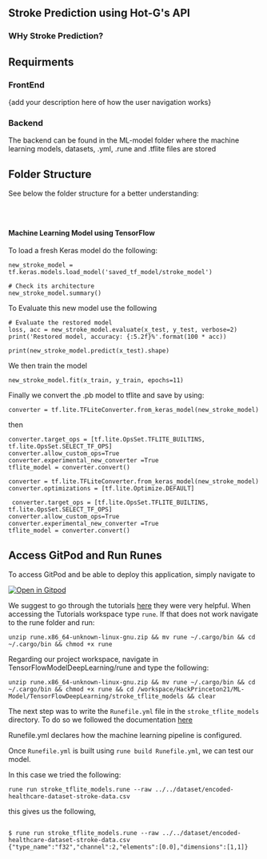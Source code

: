 
## Stroke Prediction using Hot-G's API

### WHy Stroke Prediction? 

## Requirments




### FrontEnd 
 {add your description here of how the user navigation works}

### Backend

The backend can be found in the ML-model folder where the machine learning models, datasets, .yml, .rune and .tflite files are stored

## Folder Structure

See below the folder structure for a better understanding:


```



```


#### Machine Learning Model using TensorFlow


To load a fresh Keras model do the following: 

```
new_stroke_model = tf.keras.models.load_model('saved_tf_model/stroke_model')

# Check its architecture
new_stroke_model.summary()
```

To Evaluate this new model use the following

```
# Evaluate the restored model
loss, acc = new_stroke_model.evaluate(x_test, y_test, verbose=2)
print('Restored model, accuracy: {:5.2f}%'.format(100 * acc))

print(new_stroke_model.predict(x_test).shape)
```
We then train the model

```
new_stroke_model.fit(x_train, y_train, epochs=11)
```
Finally we convert the .pb model to tflite and save by using:

```
converter = tf.lite.TFLiteConverter.from_keras_model(new_stroke_model)
```

then 
 ```
 converter.target_ops = [tf.lite.OpsSet.TFLITE_BUILTINS, tf.lite.OpsSet.SELECT_TF_OPS]
converter.allow_custom_ops=True
converter.experimental_new_converter =True
tflite_model = converter.convert()
```

```
converter = tf.lite.TFLiteConverter.from_keras_model(new_stroke_model)
converter.optimizations = [tf.lite.Optimize.DEFAULT]
```

```
 converter.target_ops = [tf.lite.OpsSet.TFLITE_BUILTINS, tf.lite.OpsSet.SELECT_TF_OPS]
converter.allow_custom_ops=True
converter.experimental_new_converter =True
tflite_model = converter.convert()
```


## Access GitPod and Run Runes


To access GitPod and be able to deploy this application, simply navigate to 

[![Open in Gitpod](https://gitpod.io/button/open-in-gitpod.svg)](gitpod.io/#https://github.com/9aditya9/HackPrinceton21)

We suggest to go through the tutorials [here]() they were very helpful. When accessing the Tutorials workspace type `rune`. If that does not work navigate to the rune folder and run:

```
unzip rune.x86_64-unknown-linux-gnu.zip && mv rune ~/.cargo/bin && cd ~/.cargo/bin && chmod +x rune
```

Regarding our project workspace, navigate in TensorFlowModelDeepLearning/rune and type the following:

```
unzip rune.x86_64-unknown-linux-gnu.zip && mv rune ~/.cargo/bin && cd ~/.cargo/bin && chmod +x rune && cd /workspace/HackPrinceton21/ML-Model/TensorFlowDeepLearning/stroke_tflite_models && clear
```

The next step was to write the `Runefile.yml` file in the `stroke_tflite_models` directory. To do so we followed the documentation [here](https://hotg.dev/docs/reference/runefile_yml/)

Runefile.yml declares how the machine learning pipeline is configured. 

Once  `Runefile.yml` is built using `rune build Runefile.yml`, we can test our model. 

In this case we tried the following:

```
rune run stroke_tflite_models.rune --raw ../../dataset/encoded-healthcare-dataset-stroke-data.csv
```

this gives us the following,

```

$ rune run stroke_tflite_models.rune --raw ../../dataset/encoded-healthcare-dataset-stroke-data.csv
{"type_name":"f32","channel":2,"elements":[0.0],"dimensions":[1,1]}
```



